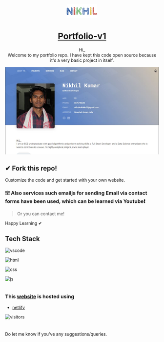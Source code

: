 

<div align="center">
  <img alt="Logo" src="assets/img/logo2.png" width="100" />
</div>
<h1 align="center">
<a href='https://kumarnikhil.netlify.app/'>  
    Portfolio-v1  
</a>
</h1>

<p align="center">
  Hi_<br>
  Welcome to my portfolio repo. I have kept this code open source because it's a very basic project in itself.  
</p>


![website](assets/img/website.JPG)

## ✔ Fork this repo!
Customize the code and get started with your own website.

### ❗❕❗ Also services such **emailjs** for sending Email via contact forms have been used, which can be learned via Youtube❗
> Or you can contact me!
> 
Happy Learning ✔

## Tech Stack

![vscode](https://img.shields.io/badge/VSCode-0078D4?style=for-the-badge&logo=visual%20studio%20code&logoColor=white)

![html](https://img.shields.io/badge/HTML5-E34F26?style=for-the-badge&logo=html5&logoColor=white)

![css](https://img.shields.io/badge/CSS3-1572B6?style=for-the-badge&logo=css3&logoColor=white)

![js](https://img.shields.io/badge/JavaScript-323330?style=for-the-badge&logo=javascript&logoColor=F7DF1E)
#
### This [website](https://kumarnikhil.netlify.app/) is hosted using 

* [netlify](https://www.netlify.com/)

![visitors](https://visitor-badge.glitch.me/badge?page_id=NiKHiLkr23.portfolio_v1&left_color=blue&right_color=green)

#

Do let me know if you've any suggestions/queries.
